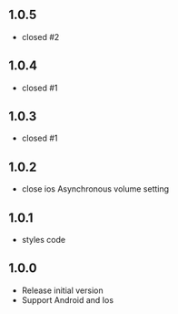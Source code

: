 ## 1.0.5
* closed #2

## 1.0.4
* closed #1

## 1.0.3
* closed #1

## 1.0.2
* close ios Asynchronous volume setting

## 1.0.1
* styles code

## 1.0.0
* Release initial version
* Support Android and Ios
